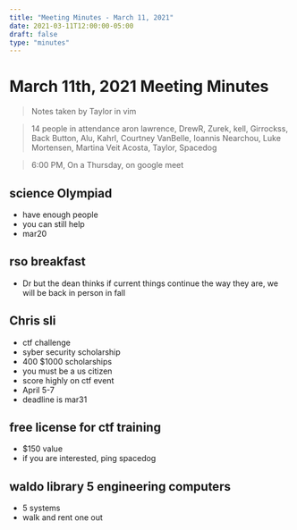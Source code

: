 ```yaml
---
title: "Meeting Minutes - March 11, 2021"
date: 2021-03-11T12:00:00-05:00
draft: false
type: "minutes"
---
```


# March 11th, 2021 Meeting Minutes
> Notes taken by Taylor in vim

> 14 people in attendance aron lawrence, DrewR, Zurek, kell, Girrockss, Back Button, Alu, Kahrl, Courtney VanBelle, Ioannis Nearchou, Luke Mortensen, Martina Veit Acosta, Taylor, Spacedog

> 6:00 PM, On a Thursday, on google meet

## science Olympiad
- have enough people
- you can still help
- mar20

## rso breakfast
- Dr but the dean thinks if current things continue the way they are, we will be back in person in fall

## Chris sli
- ctf challenge
- syber security scholarship
- 400 $1000 scholarships
- you must be a us citizen
- score highly on ctf event
- April 5-7
- deadline is mar31

## free license for ctf training
- $150 value
- if you are interested, ping spacedog

## waldo library 5 engineering computers
- 5 systems
- walk and rent one out



